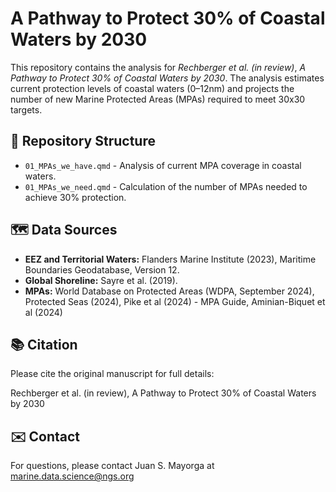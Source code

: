 # A Pathway to Protect 30% of Coastal Waters by 2030

This repository contains the analysis for *Rechberger et al. (in review)*, *A Pathway to Protect 30% of Coastal Waters by 2030*. The analysis estimates current protection levels of coastal waters (0–12nm) and projects the number of new Marine Protected Areas (MPAs) required to meet 30x30 targets.

## 📂 Repository Structure

- `01_MPAs_we_have.qmd` - Analysis of current MPA coverage in coastal waters.
- `01_MPAs_we_need.qmd` - Calculation of the number of MPAs needed to achieve 30% protection.

## 🗺️ Data Sources

- **EEZ and Territorial Waters:** Flanders Marine Institute (2023), Maritime Boundaries Geodatabase, Version 12.
- **Global Shoreline:** Sayre et al. (2019).
- **MPAs:** World Database on Protected Areas (WDPA, September 2024), Protected Seas (2024), Pike et al (2024) - MPA Guide, Aminian-Biquet et al (2024)

## 📚 Citation

Please cite the original manuscript for full details:

Rechberger et al. (in review), A Pathway to Protect 30% of Coastal Waters by 2030

## ✉️ Contact

For questions, please contact Juan S. Mayorga at marine.data.science@ngs.org